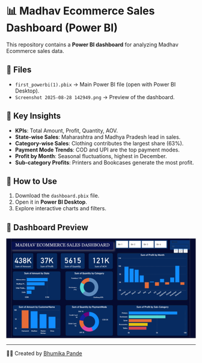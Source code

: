 # 📊 Madhav Ecommerce Sales Dashboard (Power BI)

This repository contains a **Power BI dashboard** for analyzing Madhav Ecommerce sales data.

## 📁 Files
- `first_powerbi(1).pbix` → Main Power BI file (open with Power BI Desktop).
- `Screenshot 2025-08-28 142949.png` → Preview of the dashboard.

## 🔑 Key Insights
- **KPIs**: Total Amount, Profit, Quantity, AOV.
- **State-wise Sales**: Maharashtra and Madhya Pradesh lead in sales.
- **Category-wise Sales**: Clothing contributes the largest share (63%).
- **Payment Mode Trends**: COD and UPI are the top payment modes.
- **Profit by Month**: Seasonal fluctuations, highest in December.
- **Sub-category Profits**: Printers and Bookcases generate the most profit.

## 🚀 How to Use
1. Download the `dashboard.pbix` file.
2. Open it in **Power BI Desktop**.
3. Explore interactive charts and filters.

## 📸 Dashboard Preview
![Dashboard Preview](Screenshot%202025-08-28%20142949.png)

---
👩‍💻 Created by [Bhumika Pande](https://github.com/Bhumihub)

